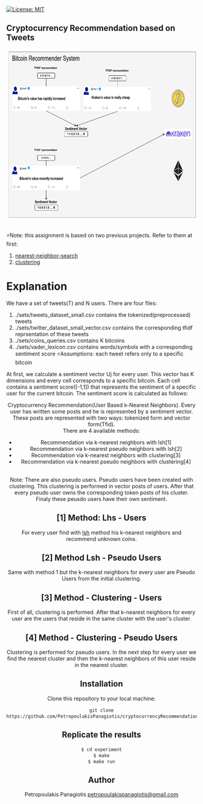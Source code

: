 [![License: MIT](https://img.shields.io/badge/License-MIT-yellow.svg)](https://opensource.org/licenses/MIT)
## Cryptocurrency Recommendation based on Tweets
<p align="center">
<img src="recommender.png" width="720px" height="450px"> <br /> <br />
</p>

:zap:Note: this assignment is based on two previous projects. Refer to them at first: 
1. [nearest-neighbor-search](https://github.com/PetropoulakisPanagiotis/nearest-neighbor-search)
2. [clustering](https://github.com/PetropoulakisPanagiotis/clustering)

# Explanation 
We have a set of tweets(T) and N users. There are four files:
1. ./sets/tweets_dataset_small.csv contains the tokenized(preprocessed) tweets
2. ./sets/twitter_dataset_small_vector.csv contains the corresponding tfidf reprsentation of these tweets
3. ./sets/coins_queries.csv contains K bitcoins
4. ./sets/vader_lexicon.csv contains words/symbols with a corresponding sentiment score
:zap:Assumptions: each tweet refers only to a specific bitcoin

At first, we calculate a sentiment vector Uj for every user. This vector has K dimensions and every cell corresponds to a specific bitcoin. Each cell contains a sentiment score([-1,1]) that represents the sentiment of a specific user for the current bitcoin. The sentiment score is calculated as follows: 
<div class="equation" align="center" data-raw-text="S_i = /div{totalscore}{\sqrt{totalscore^2 + 15}}" data-equation="eq:principal_square_root">





Cryptocurrency Recommendation(User Based k-Nearest Neighbors). Every user has written some posts and he is represented by a sentiment vector. These posts are represented with two ways: tokenized form and vector form(Tfid). <br /> 
There are 4 available methods: <br />
* Recommendation via k-nearest neighbors with lsh[1]
* Recommendation via k-nearest pseudo neighbors with lsh[2]
* Recommendation via k-nearest neighbors with clustering[3]
* Recommendation via k-nearest pseudo neighbors with clustering[4]
<br />
Note: There are also pseudo users. Pseudo users have been created with clustering. This clustering is performed in vector posts of users. After that every pseudo user owns the corresponding token posts of his cluster. Finaly these peusdo users have their own sentiment.

## [1] Method: Lhs - Users
For every user find with [lsh](https://github.com/PetropoulakisPanagiotis/neighbors-problem) method his k-nearest neighbors and recommend unknown coins.

## [2] Method Lsh - Pseudo Users
Same with method 1 but the k-nearest neighbors for every user are Pseudo Users from the initial clustering.

## [3] Method - Clustering - Users
First of all, clustering is performed. After that k-nearest neighbors for every user are the users that reside in the same cluster with the user's cluster.

## [4] Method - Clustering - Pseudo Users
Clustering is performed for pseudo users. In the next step for every user we find the nearest cluster and then the k-nearest neighbors of this user reside in the nearest cluster. 

## Installation
Clone this repository to your local machine: 
```
git clone https://github.com/PetropoulakisPanagiotis/cryptocurrencyRecommendation.git
```

## Replicate the results 
```
$ cd experiment
$ make
$ make run
```

## Author
Petropoulakis Panagiotis petropoulakispanagiotis@gmail.com
